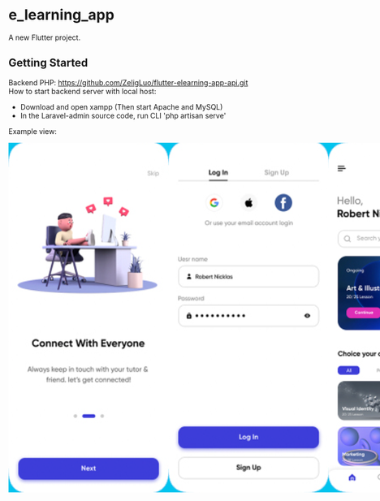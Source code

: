 # e_learning_app

A new Flutter project.

## Getting Started

Backend PHP: https://github.com/ZeligLuo/flutter-elearning-app-api.git
How to start backend server with local host:
- Download and open xampp (Then start Apache and MySQL)
- In the Laravel-admin source code, run CLI 'php artisan serve'

Example view:

<div style="display: flex; justify-content: space-evenly">
  <img title="view-1" alt="Welcome Screen" src="/assets/design/d1.png">
  <img title="view-2" alt="Login Screen" src="/assets/design/d2.png">
  <img title="view-3" alt="Home Screen" src="/assets/design/d3.png">
  <img title="view-3" alt="Course Detail Screen" src="/assets/design/d5.png">
</div>

